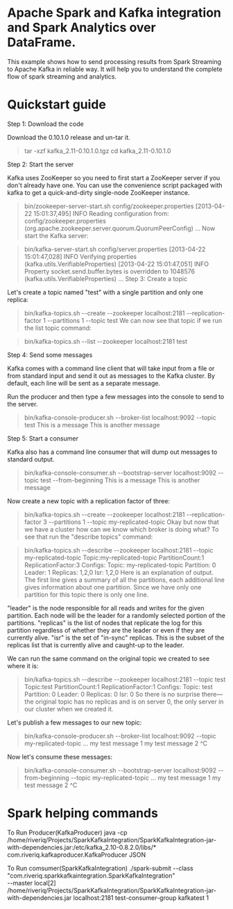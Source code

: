 # Apache Spark and Kafka integration and Spark Analytics over DataFrame.
This example shows how to send processing results from Spark Streaming to Apache Kafka in reliable way. 
It will help you to understand the complete flow of spark streaming and analytics.

# Quickstart guide
Step 1: Download the code

Download the 0.10.1.0 release and un-tar it.
> tar -xzf kafka_2.11-0.10.1.0.tgz
> cd kafka_2.11-0.10.1.0

Step 2: Start the server

Kafka uses ZooKeeper so you need to first start a ZooKeeper server if you don't already have one. 
You can use the convenience script packaged with kafka to get a quick-and-dirty single-node ZooKeeper instance.

> bin/zookeeper-server-start.sh config/zookeeper.properties
[2013-04-22 15:01:37,495] INFO Reading configuration from: config/zookeeper.properties (org.apache.zookeeper.server.quorum.QuorumPeerConfig)
...
Now start the Kafka server:

> bin/kafka-server-start.sh config/server.properties
[2013-04-22 15:01:47,028] INFO Verifying properties (kafka.utils.VerifiableProperties)
[2013-04-22 15:01:47,051] INFO Property socket.send.buffer.bytes is overridden to 1048576 (kafka.utils.VerifiableProperties)
...
Step 3: Create a topic

Let's create a topic named "test" with a single partition and only one replica:

> bin/kafka-topics.sh --create --zookeeper localhost:2181 --replication-factor 1 --partitions 1 --topic test
We can now see that topic if we run the list topic command:

> bin/kafka-topics.sh --list --zookeeper localhost:2181
test

Step 4: Send some messages

Kafka comes with a command line client that will take input from a file or from standard input and 
send it out as messages to the Kafka cluster. By default, each line will be sent as a separate message.

Run the producer and then type a few messages into the console to send to the server.

> bin/kafka-console-producer.sh --broker-list localhost:9092 --topic test
This is a message
This is another message

Step 5: Start a consumer

Kafka also has a command line consumer that will dump out messages to standard output.

> bin/kafka-console-consumer.sh --bootstrap-server localhost:9092 --topic test --from-beginning
This is a message
This is another message

Now create a new topic with a replication factor of three:

> bin/kafka-topics.sh --create --zookeeper localhost:2181 --replication-factor 3 --partitions 1 --topic my-replicated-topic
Okay but now that we have a cluster how can we know which broker is doing what? To see that run the "describe topics" command:

> bin/kafka-topics.sh --describe --zookeeper localhost:2181 --topic my-replicated-topic
Topic:my-replicated-topic	PartitionCount:1	ReplicationFactor:3	Configs:
	Topic: my-replicated-topic	Partition: 0	Leader: 1	Replicas: 1,2,0	Isr: 1,2,0
Here is an explanation of output. The first line gives a summary of all the partitions, each additional line gives information about one partition. Since we have only one partition for this topic there is only one line.

"leader" is the node responsible for all reads and writes for the given partition. 
Each node will be the leader for a randomly selected portion of the partitions.
"replicas" is the list of nodes that replicate the log for this partition regardless of whether they are the leader or 
even if they are currently alive.
"isr" is the set of "in-sync" replicas. This is the subset of the replicas list that is currently alive and caught-up to the leader.

We can run the same command on the original topic we created to see where it is:
> bin/kafka-topics.sh --describe --zookeeper localhost:2181 --topic test
Topic:test	PartitionCount:1	ReplicationFactor:1	Configs:
	Topic: test	Partition: 0	Leader: 0	Replicas: 0	Isr: 0
So there is no surprise there—the original topic has no replicas and is on server 0, the only server in our cluster when we created it.

Let's publish a few messages to our new topic:
> bin/kafka-console-producer.sh --broker-list localhost:9092 --topic my-replicated-topic
...
my test message 1
my test message 2
^C

Now let's consume these messages:

> bin/kafka-console-consumer.sh --bootstrap-server localhost:9092 --from-beginning --topic my-replicated-topic
...
my test message 1
my test message 2
^C

# Spark helping commands
To Run Producer(KafkaProducer)
java -cp /home/riveriq/Projects/SparkKafkaIntegration/SparkKafkaIntegration-jar-with-dependencies.jar:/etc/kafka_2.10-0.8.2.0/libs/* com.riveriq.kafkaproducer.KafkaProducer JSON

To Run comsumer(SparkKafkaIntegration)
./spark-submit --class "com.riveriq.sparkkafkaintegration.SparkKafkaIntegration" \
--master local[2] \
/home/riveriq/Projects/SparkKafkaIntegration/SparkKafkaIntegration-jar-with-dependencies.jar localhost:2181 test-consumer-group kafkatest 1
